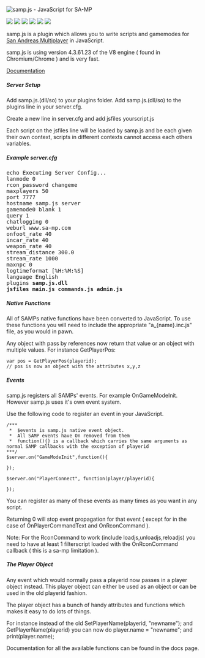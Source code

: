 ![samp.js - JavaScript for SA-MP](http://spiderc.net/samp.js/samp.js-new.png?t=5)

![](http://damo.com.au/version.svg) ![](http://damo.com.au/updated.svg) ![](http://damo.com.au/downloads.svg) ![](http://damo.com.au/issues.svg) ![](http://damo.com.au/commits.svg) ![](http://damo.com.au/lastcommit.svg)

samp.js is a plugin which allows you to write scripts and gamemodes for [San Andreas Multiplayer](http://sa-mp.com/) in JavaScript.

samp.js is using version 4.3.61.23 of the V8 engine ( found in Chromium/Chrome ) and is very fast.

[Documentation](http://damospiderman.github.io/samp.js/)

##### Server Setup

Add samp.js.(dll/so) to your plugins folder. Add samp.js.(dll/so) to the plugins line in your server.cfg.

Create a new line in server.cfg and add jsfiles yourscript.js

Each script on the jsfiles line will be loaded by samp.js and be each given their own context, scripts in different contexts cannot access each others variables. 

##### Example server.cfg
<pre>
echo Executing Server Config...
lanmode 0
rcon_password changeme
maxplayers 50
port 7777
hostname samp.js server
gamemode0 blank 1
query 1
chatlogging 0
weburl www.sa-mp.com
onfoot_rate 40
incar_rate 40
weapon_rate 40
stream_distance 300.0
stream_rate 1000
maxnpc 0
logtimeformat [%H:%M:%S]
language English
plugins <b>samp.js.dll</b>
<b>jsfiles main.js commands.js admin.js</b>
</pre>


##### Native Functions

All of SAMPs native functions have been converted to JavaScript. To use these functions you will need to include the appropriate "a_{name}.inc.js" file, as you would in pawn.

Any object with pass by references now return that value or an object with multiple values. For instance GetPlayerPos:

```
var pos = GetPlayerPos(playerid);
// pos is now an object with the attributes x,y,z
```

##### Events

samp.js registers all SAMPs' events. For example OnGameModeInit. However samp.js uses it's own event system.

Use the following code to register an event in your JavaScript.

```
/***
 *	$events is samp.js native event object. 
 *	All SAMP events have On removed from them
 *	function(){} is a callback which carries the same arguments as normal SAMP callbacks with the exception of playerid
***/
$server.on("GameModeInit",function(){

});

$server.on("PlayerConnect", function(player/playerid){
	
});
```

You can register as many of these events as many times as you want in any script.

Returning 0 will stop event propagation for that event ( except for in the case of OnPlayerCommandText and OnRconCommand ).

Note: For the RconCommand to work (include loadjs,unloadjs,reloadjs) you need to have at least 1 filterscript loaded with the OnRconCommand callback ( this is a sa-mp limitation ).


##### The Player Object

Any event which would normally pass a playerid now passes in a player object instead. This player object can either be used as an object or can be used in the old playerid fashion.

The player object has a bunch of handy attributes and functions which makes it easy to do lots of things.

For instance instead of the old SetPlayerName(playerid, "newname"); and GetPlayerName(playerid) you can now do player.name = "newname"; and print(player.name);

Documentation for all the available functions can be found in the docs page.








